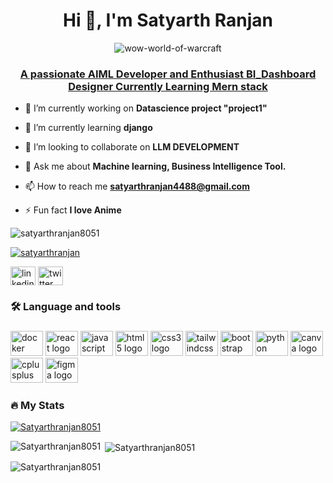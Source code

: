 <h1 align="center">Hi 👋, I'm Satyarth Ranjan</h1>

<p align="center"> 
   <img src="https://github.com/user-attachments/assets/71b2e22b-1e52-4dc2-a9eb-61f196194907" alt="wow-world-of-warcraft"/> 
</p> 


<h3 align="center"><u>A passionate AIML Developer and Enthusiast BI_Dashboard Designer Currently Learning Mern stack</u></h3>


- 🔭 I’m currently working on **Datascience project "project1"**

- 🌱 I’m currently learning **django**

- 👯 I’m looking to collaborate on **LLM DEVELOPMENT**

- 💬 Ask me about **Machine learning, Business Intelligence Tool.**

- 📫 How to reach me **satyarthranjan4488@gmail.com**

- ⚡ Fun fact **I love Anime**

<p align="left"> <img src="https://komarev.com/ghpvc/?username=satyarthranjan8051&label=Profile%20views&color=0e75b6&style=flat" alt="satyarthranjan8051" /> </p>

<!-- <p align="left"> <a href="https://github.com/ryo-ma/github-profile-trophy"><img src="https://github-profile-trophy.vercel.app/?username=satyarthranjan8051" alt="satyarthranjan8051" /></a> </p> -->

<p align="left"> <a href="https://twitter.com/satyarthranjan" target="blank"><img src="https://img.shields.io/twitter/follow/satyarthranjan?logo=twitter&style=for-the-badge" alt="satyarthranjan" /></a> </p>
<a href="https://www.linkedin.com/in/satyarth-ranjan-9122harsh054488/" target="blank"><img align="center" src="https://raw.githubusercontent.com/rahuldkjain/github-profile-readme-generator/master/src/images/icons/Social/linked-in-alt.svg" alt="linkedin" height="30" width="40" /></a>
<a href="https://twitter.com/satyarthranjan" target="blank"><img align="center" src="https://raw.githubusercontent.com/rahuldkjain/github-profile-readme-generator/master/src/images/icons/Social/twitter.svg" alt="twitter" height="30" width="40" /></a>

<h3 align="left">🛠 Language and tools</h3>

###

<div align="left">
  <img src="https://cdn.jsdelivr.net/gh/devicons/devicon/icons/docker/docker-plain-wordmark.svg" height="40" width="52" alt="docker logo"  />
  <img src="https://cdn.jsdelivr.net/gh/devicons/devicon/icons/react/react-original.svg" height="40" width="52" alt="react logo"  />
  <img src="https://cdn.jsdelivr.net/gh/devicons/devicon/icons/javascript/javascript-original.svg" height="40" width="52" alt="javascript logo"  />
  <img src="https://cdn.jsdelivr.net/gh/devicons/devicon/icons/html5/html5-original.svg" height="40" width="52" alt="html5 logo"  />
  <img src="https://cdn.jsdelivr.net/gh/devicons/devicon/icons/css3/css3-original.svg" height="40" width="52" alt="css3 logo"  />
  <img src="https://cdn.jsdelivr.net/gh/devicons/devicon/icons/tailwindcss/tailwindcss-original-wordmark.svg" height="40" width="52" alt="tailwindcss logo"  />
  <img src="https://cdn.jsdelivr.net/gh/devicons/devicon/icons/bootstrap/bootstrap-original.svg" height="40" width="52" alt="bootstrap logo"  />
 <!-- <img src="https://cdn.jsdelivr.net/gh/devicons/devicon/icons/unity/unity-original.svg" height="40" width="52" alt="unity logo"  /> -->
  <img src="https://cdn.jsdelivr.net/gh/devicons/devicon/icons/python/python-original.svg" height="40" width="52" alt="python logo"  />
 <!-- <img src="https://cdn.jsdelivr.net/gh/devicons/devicon/icons/c/c-original.svg" height="40" width="52" alt="c logo"  /> -->
  <img src="https://cdn.jsdelivr.net/gh/devicons/devicon/icons/canva/canva-original.svg" height="40" width="52" alt="canva logo"  />
  <img src="https://cdn.jsdelivr.net/gh/devicons/devicon/icons/cplusplus/cplusplus-original.svg" height="40" width="52" alt="cplusplus logo"  />
  <!-- <img src="https://cdn.jsdelivr.net/gh/devicons/devicon/icons/csharp/csharp-original.svg" height="40" width="52" alt="csharp logo"  /> -->
  <img src="https://cdn.jsdelivr.net/gh/devicons/devicon/icons/figma/figma-original.svg" height="40" width="52" alt="figma logo"  />
</div>

<h3 align="left">🔥 My Stats</h3>
<p align="left"> <a href="https://github.com/ryo-ma/github-profile-trophy"><img src="https://github-profile-trophy.vercel.app/?username=Satyarthranjan8051&theme=dracula" alt="Satyarthranjan8051" /></a> </p>

<p><img align="left" src="https://github-readme-stats.vercel.app/api/top-langs?username=Satyarthranjan8051&show_icons=true&locale=en&layout=compact&theme=radical&disable_animations=true" alt="Satyarthranjan8051" /></p>

<p>&nbsp;<img align="center" src="https://github-readme-stats.vercel.app/api?username=Satyarthranjan8051&show_icons=true&locale=en&theme=radical&disable_animations=true" alt="Satyarthranjan8051" /></p>

<p><img align="center" src="https://github-readme-streak-stats.herokuapp.com/?user=Satyarthranjan8051&theme=radical&disable_animations=true" alt="Satyarthranjan8051" /></p>
